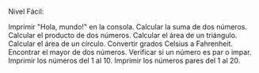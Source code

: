 Nivel Fácil:

Imprimir "Hola, mundo!" en la consola.
Calcular la suma de dos números.
Calcular el producto de dos números.
Calcular el área de un triángulo.
Calcular el área de un círculo.
Convertir grados Celsius a Fahrenheit.
Encontrar el mayor de dos números.
Verificar si un número es par o impar.
Imprimir los números del 1 al 10.
Imprimir los números pares del 1 al 20.